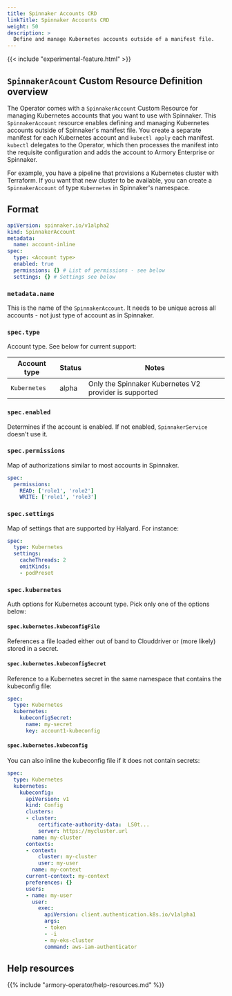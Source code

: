 ```yaml
---
title: Spinnaker Accounts CRD
linkTitle: Spinnaker Accounts CRD
weight: 50
description: >
  Define and manage Kubernetes accounts outside of a manifest file.
---
```


{{< include "experimental-feature.html" >}}

## `SpinnakerAcount` Custom Resource Definition overview

The Operator comes with a `SpinnakerAccount` Custom Resource for managing Kubernetes accounts that you want to use with Spinnaker. This `SpinnakerAccount` resource enables defining and managing Kubernetes accounts outside of Spinnaker's manifest file. You create a separate manifest for each Kubernetes account and `kubectl apply` each manifest. `kubectl` delegates to the Operator, which then processes the manifest into the requisite configuration and adds the account to Armory Enterprise or Spinnaker.

For example, you have a pipeline that provisions a Kubernetes
cluster with Terraform. If you want that new cluster to be available, you can
create a `SpinnakerAccount` of type `Kubernetes` in Spinnaker's namespace.

## Format

```yaml
apiVersion: spinnaker.io/v1alpha2
kind: SpinnakerAccount
metadata:
  name: account-inline
spec:
  type: <Account type>
  enabled: true
  permissions: {} # List of permissions - see below
  settings: {} # Settings see below
```

### `metadata.name`

This is the name of the `SpinnakerAccount`. It needs to be unique across all accounts - not just type of account as in Spinnaker.

### `spec.type`

Account type. See below for current support:

| Account type | Status | Notes |
|------------|----------|-------|
| `Kubernetes` | alpha | Only the Spinnaker Kubernetes V2 provider is supported |


### `spec.enabled`

Determines if the account is enabled. If not enabled, `SpinnakerService` doesn't use it.

### `spec.permissions`

Map of authorizations similar to most accounts in Spinnaker.

```yaml
spec:
  permissions:
    READ: ['role1', 'role2']
    WRITE: ['role1', 'role3']
```

### `spec.settings`

Map of settings that are supported by Halyard. For instance:

```yaml
spec:
  type: Kubernetes
  settings:
    cacheThreads: 2
    omitKinds:
    - podPreset
```


### `spec.kubernetes`

Auth options for Kubernetes account type. Pick only one of the options below:

#### `spec.kubernetes.kubeconfigFile`

References a file loaded either out of band to Clouddriver or (more likely) stored in a secret.

#### `spec.kubernetes.kubeconfigSecret`

Reference to a Kubernetes secret in the same namespace that contains the kubeconfig file:

```yaml
spec:
  type: Kubernetes
  kubernetes:
    kubeconfigSecret:
      name: my-secret
      key: account1-kubeconfig
```

#### `spec.kubernetes.kubeconfig`

You can also inline the kubeconfig file if it does not contain secrets:
```yaml
spec:
  type: Kubernetes
  kubernetes:
    kubeconfig:
      apiVersion: v1
      kind: Config
      clusters:
      - cluster:
          certificate-authority-data:  LS0t...
          server: https://mycluster.url
        name: my-cluster
      contexts:
      - context:
          cluster: my-cluster
          user: my-user
        name: my-context
      current-context: my-context
      preferences: {}
      users:
      - name: my-user
        user:
          exec:
            apiVersion: client.authentication.k8s.io/v1alpha1
            args:
            - token
            - -i
            - my-eks-cluster
            command: aws-iam-authenticator
```

## Help resources

{{% include "armory-operator/help-resources.md" %}}
